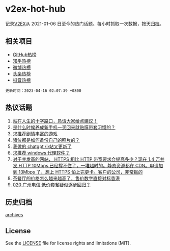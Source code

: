 # v2ex-hot-hub

 记录[V2EX](https://www.v2ex.com/)从 2021-01-06 日至今的热门话题。每小时抓取一次数据，按天[归档](archives)。
 
 ## 相关项目

- [GitHub热榜](https://github.com/lonnyzhang423/github-hot-hub)
- [知乎热榜](https://github.com/lonnyzhang423/zhihu-hot-hub)
- [微博热榜](https://github.com/lonnyzhang423/weibo-hot-hub)
- [头条热榜](https://github.com/lonnyzhang423/toutiao-hot-hub)
- [抖音热榜](https://github.com/lonnyzhang423/douyin-hot-hub)


 `更新时间：2023-04-16 02:07:39 +0800`

## 热议话题

1. [站在人生的十字路口，恳请大家给点建议！](https://www.v2ex.com/t/932709)
1. [是什么时候养成新手机一买回来就贴膜带套习惯的？](https://www.v2ex.com/t/932721)
1. [求推荐剧情丰富的游戏](https://www.v2ex.com/t/932678)
1. [诸位都是如何备份自己的照片的？](https://www.v2ex.com/t/932724)
1. [我做的 chatgpt 小站又更新了](https://www.v2ex.com/t/932685)
1. [求推荐 windows 代理软件？](https://www.v2ex.com/t/932695)
1. [对于并发高的网站， HTTPS 相比 HTTP 带宽要求会提高多少？现在 1.4 万并发 HTTP 10Mbps 已经撑不住了，一堆超时的。静态资源都在 CDN。申请加到 13Mbps 了，想上 HTTPS 怕上完更卡。客户的公司，非常抠的](https://www.v2ex.com/t/932789)
1. [茶餐厅的价格怎么越来越高了，售价数字直接对标香港](https://www.v2ex.com/t/932735)
1. [020 广州电信 低价套餐疑似逐步回归？](https://www.v2ex.com/t/932672)

## 历史归档

[archives](archives)

## License

See the [LICENSE](LICENSE) file for license rights and limitations (MIT).
